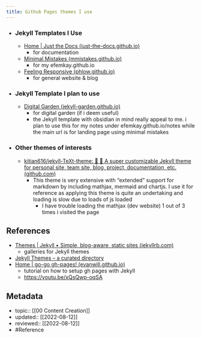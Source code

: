```yaml
---
title: Github Pages themes I use
---
```


- ### Jekyll Templates I Use
	- [Home | Just the Docs (just-the-docs.github.io)](https://just-the-docs.github.io/just-the-docs/)
		- for documentation
	- [Minimal Mistakes (mmistakes.github.io)](https://mmistakes.github.io/minimal-mistakes/)
		- for my efemkay.github.io
	- [Feeling Responsive (phlow.github.io)](https://phlow.github.io/feeling-responsive/)
		- for general website & blog
- ### Jekyll Template I plan to use
	- [Digital Garden (jekyll-garden.github.io)](https://jekyll-garden.github.io/index.html)
		- for digital garden (if i deem useful)
		- the Jekyll template with obsidian in mind really appeal to me. i plan to use this for my notes under efemkay.github.io/notes while the main url is for landing page using minimal mistakes
- ### Other themes of interests
	- [kitian616/jekyll-TeXt-theme: 💎 🐳 A super customizable Jekyll theme for personal site, team site, blog, project, documentation, etc. (github.com)](https://github.com/kitian616/jekyll-TeXt-theme)
		- This theme is very extensive with “extended” support for markdown by including mathjax, mermaid and chartjs. I use it for reference as applying this theme is quite an undertaking and loading is slow due to loads of js loaded
			- I have trouble loading the mathjax (dev website) 1 out of 3 times i visited the page

## References
- [Themes | Jekyll • Simple, blog-aware, static sites (jekyllrb.com)](https://jekyllrb.com/docs/themes/)
	- galleries for Jekyll themes
- [Jekyll Themes – a curated directory](https://jekyllthemes.io/)
- [Home | go-go gh-pages! (evanwill.github.io)](https://evanwill.github.io/go-go-ghpages-b/)
	- tutorial on how to setup gh pages with Jekyll
	- https://youtu.be/xQsQwp-oqSA

## Metadata
- topic:: [[00 Content Creation]]
- updated:: [[2022-08-12]]
- reviewed:: [[2022-08-12]]
- #Reference 
